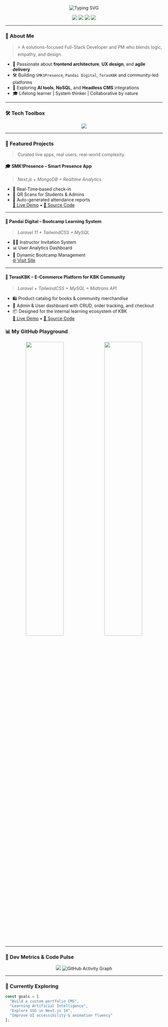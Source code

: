 <!-- Banner Header -->
<div align="center">
  <img src="https://readme-typing-svg.herokuapp.com?font=Poppins&weight=500&size=25&pause=1000&color=4FC3F7&center=true&vCenter=true&width=800&height=50&lines=Hi+there%2C+I'm+Arvino+Del+%F0%9F%91%8B;Full-stack+Dev+%7C+PM+%7C+Tech+Generalist;Building+beautiful+tools+with+Laravel+and+React" alt="Typing SVG" />
</div>

<p align="center">
  <a href="https://github.com/ArvinoDel"><img src="https://img.shields.io/github/followers/ArvinoDel?label=Followers&style=social"></a>
  <a href="https://www.andikasnm.my.id/"><img src="https://img.shields.io/badge/Portfolio-Live-informational?style=flat&logo=vercel" /></a>
  <a href="mailto:andikasupriyadinurmaulana@gmail.com"><img src="https://img.shields.io/badge/Gmail-Contact-red?style=flat&logo=gmail" /></a>
  <a href="https://linkedin.com/in/andika-supriyadi-nur-maulana"><img src="https://img.shields.io/badge/LinkedIn-Let's Connect-blue?style=flat&logo=linkedin" /></a>
</p>

---

### 👋 About Me

> ⚡ A solutions-focused Full-Stack Developer and PM who blends logic, empathy, and design.

- 🧠 Passionate about **frontend architecture**, **UX design**, and **agile delivery**  
- 🛠️ Building `SMK1Presence`, `Pandai Digital`, `TerasKBK` and community-led platforms  
- 🔭 Exploring **AI tools**, **NoSQL**, and **Headless CMS** integrations  
- 🎓 Lifelong learner | System thinker | Collaborative by nature

---

### 🛠️ Tech Toolbox

<p align="center">
  <img src="https://skillicons.dev/icons?i=laravel,nextjs,react,tailwind,nodejs,js,ts,mysql,mongodb,git,figma,vscode" />
</p>

---

### 🚀 Featured Projects

> Curated live apps, real users, real-world complexity.

#### 🎓 **SMK1Presence** – Smart Presence App  
> *Next.js + MongoDB + Realtime Analytics*

- 📍 Real-Time‑based check-in
- 🔐 QR Scans for Students & Admins  
- 🧾 Auto-generated attendance reports  
[🔗 Live Demo](#) • [📂 Source Code](https://github.com/ArvinoDel/SMK1Presence)

---

#### 🧠 **Pandai Digital** – Bootcamp Learning System  
> *Laravel 11 + TailwindCSS + MySQL*  
- 🧑‍🏫 Instructor Invitation System  
- 📊 User Analytics Dashboard  
- 🔄 Dynamic Bootcamp Management  
[🌐 Visit Site](https://pandaidigital.id)

---

#### 🏪 **TerasKBK** – E-Commerce Platform for KBK Community  
> *Laravel + TailwindCSS + MySQL + Midtrans API*

- 🛍️ Product catalog for books & community merchandise  
- 🔐 Admin & User dashboard with CRUD, order tracking, and checkout  
- 📦 Designed for the internal learning ecosystem of KBK  
[🔗 Live Demo](#) • [📂 Source Code](https://github.com/ArvinoDel/TerasKBK)

### 📊 My GitHub Playground

<p align="center">
  <img src="https://github-readme-stats.vercel.app/api?username=ArvinoDel&show_icons=true&theme=tokyonight&hide_title=true&count_private=true&include_all_commits=true" width="49%" />
  <img src="https://github-readme-streak-stats.herokuapp.com?user=ArvinoDel&theme=tokyonight" width="49%" />
</p>

---

### 🧪 Dev Metrics & Code Pulse

<p align="center">
  <img src="https://github-profile-summary-cards.vercel.app/api/cards/profile-details?username=ArvinoDel&theme=monokai" />
 <img src="https://github-readme-activity-graph.vercel.app/graph?username=ArvinoDel&theme=react-dark&hide_border=true&area=true" alt="GitHub Activity Graph" />
</p>

---

### 🌱 Currently Exploring

```ts
const goals = [
  "Build a custom portfolio CMS",
  "Learning Artificial Intelligence",
  "Explore SSG in Next.js 14",
  "Improve UI accessibility & animation fluency"
];

